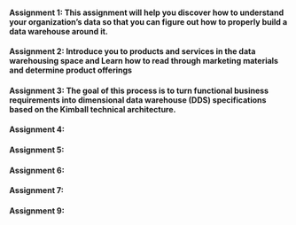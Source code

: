 #### Assignment 1: This assignment will help you discover how to understand your organization’s data so that you can figure out how to properly build a data warehouse around it.

#### Assignment 2: Introduce you to products and services in the data warehousing space and Learn how to read through marketing materials and determine product offerings

#### Assignment 3: The goal of this process is to turn functional business requirements into dimensional data warehouse (DDS) specifications based on the Kimball technical architecture.

#### Assignment 4:

#### Assignment 5:

#### Assignment 6:

#### Assignment 7:

#### Assignment 9:

